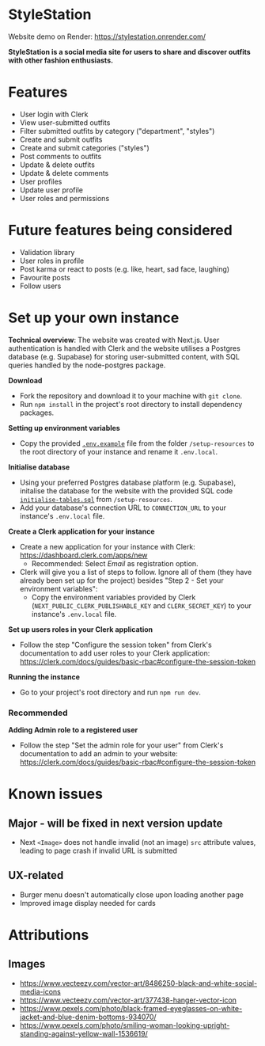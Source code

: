 # StyleStation

Website demo on Render: https://stylestation.onrender.com/

**StyleStation is a social media site for users to share and discover outfits with other fashion enthusiasts.**


# Features
- User login with Clerk
- View user-submitted outfits
- Filter submitted outfits by category ("department", "styles")
- Create and submit outfits
- Create and submit categories ("styles")
- Post comments to outfits
- Update & delete outfits
- Update & delete comments
- User profiles
- Update user profile
- User roles and permissions


# Future features being considered
- Validation library
- User roles in profile
- Post karma or react to posts (e.g. like, heart, sad face, laughing)
- Favourite posts
- Follow users




# Set up your own instance
**Technical overview**: The website was created with Next.js. User authentication is handled with Clerk and the website utilises a Postgres database (e.g. Supabase) for storing user-submitted content, with SQL queries handled by the node-postgres package.


**Download**
- Fork the repository and download it to your machine with `git clone`.
- Run `npm install` in the project's root directory to install dependency packages.


**Setting up environment variables**
- Copy the provided [`.env.example`](/setup-resources/.env.example) file from the folder `/setup-resources` to the root directory of your instance and rename it `.env.local`.


**Initialise database**
- Using your preferred Postgres database platform (e.g. Supabase), initalise the database for the website with the provided SQL code [`initialise-tables.sql`](/setup-resources/initialise-tables.sql) from `/setup-resources`.
- Add your database's connection URL to `CONNECTION_URL` to your instance's `.env.local` file.


**Create a Clerk application for your instance**
- Create a new application for your instance with Clerk: https://dashboard.clerk.com/apps/new
    - Recommended: Select *Email* as registration option.
- Clerk will give you a list of steps to follow. Ignore all of them (they have already been set up for the project) besides "Step 2 - Set your environment variables":
    - Copy the environment variables provided by Clerk (`NEXT_PUBLIC_CLERK_PUBLISHABLE_KEY` and `CLERK_SECRET_KEY`) to your instance's `.env.local` file.


**Set up users roles in your Clerk application**
- Follow the step "Configure the session token" from Clerk's documentation to add user roles to your Clerk application: https://clerk.com/docs/guides/basic-rbac#configure-the-session-token


**Running the instance**
- Go to your project's root directory and run `npm run dev`.


### Recommended
**Adding Admin role to a registered user**
- Follow the step "Set the admin role for your user" from Clerk's documentation to add an admin to your website: https://clerk.com/docs/guides/basic-rbac#configure-the-session-token



# Known issues
## Major - will be fixed in next version update
- Next `<Image>` does not handle invalid (not an image) `src` attribute values, leading to page crash if invalid URL is submitted


## UX-related
- Burger menu doesn't automatically close upon loading another page
- Improved image display needed for cards




# Attributions
## Images
- https://www.vecteezy.com/vector-art/8486250-black-and-white-social-media-icons
- https://www.vecteezy.com/vector-art/377438-hanger-vector-icon
- https://www.pexels.com/photo/black-framed-eyeglasses-on-white-jacket-and-blue-denim-bottoms-934070/
- https://www.pexels.com/photo/smiling-woman-looking-upright-standing-against-yellow-wall-1536619/